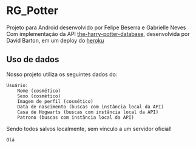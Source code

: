 # RG_Potter

Projeto para Android desenvolvido por Felipe Beserra e Gabrielle Neves
Com implementação da API [the-harry-potter-database](https://github.com/theDavidBarton/the-harry-potter-database), desenvolvida por David Barton, em um deploy do [heroku](https://dashboard.heroku.com/) 

## Uso de dados

Nosso projeto utiliza os seguintes dados do:

    Usuário:
	    Nome (cosmético)
	    Sexo (cosmético)
        Imagem de perfil (cosmético)
        Data de nascimento (buscas com instância local da API)
	    Casa de Hogwarts (buscas com instância local da API)
	    Patrono (buscas com instância local da API)

Sendo todos salvos localmente, sem vínculo a um servidor oficial!

`Olá`